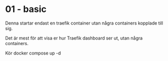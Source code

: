# 01 - basic

Denna startar endast en traefik container utan några containers kopplade till sig.

Det är mest för att visa er hur Traefik dashboard ser ut, utan några containers.

Kör docker compose up -d
